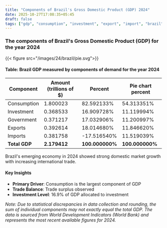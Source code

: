 ```yaml
---
title: "Components of Brazil's Gross Domestic Product (GDP) 2024"
date: 2025-10-27T17:08:35+05:45
draft: false
tags: ["gdp", "consumption", "investment", "export", "import", "brazil", "2024", "economic-analysis"]
---
```


### The components of Brazil's Gross Domestic Product (GDP) for the year 2024 
{{< figure src="/images/24/brazil/pie.svg">}}


#### Table: Brazil GDP measured by components of demand for the year 2024
| Component | Amount (trillions of $) | Percent | Pie chart percent |
|-----------|------------------------|---------|------------------|
| Consumption | 1.800023 | 82.592133% | 54.313351% |
| Investment | 0.368533 | 16.909728% | 11.119994% |
| Government | 0.371217 | 17.032906% | 11.200997% |
| Exports | 0.392614 | 18.014680% | 11.846620% |
| Imports | 0.381758 | -17.516540% | 11.519039% |
| **Total GDP** | **2.179412** | **100.000000%** | **100.000000%** |

Brazil's emerging economy in 2024 showed strong domestic market growth with increasing international trade.

#### Key Insights

- **Primary Driver**: Consumption is the largest component of GDP
- **Trade Balance**: Trade surplus observed
- **Investment Level**: 16.9% of GDP allocated to investment

*Note: Due to statistical discrepancies in data collection and rounding, the sum of individual components may not exactly equal the total GDP. The data is sourced from World Development Indicators (World Bank) and represents the most recent available figures for 2024.*
